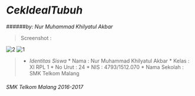 # *__CekIdealTubuh__*
######*by: Nur Muhammad Khilyatul Akbar*

> Screenshot :

![2](https://cloud.githubusercontent.com/assets/22127632/20264847/26a8b232-aaa0-11e6-9a03-6c1b1c2c85ed.JPG)
![1](https://cloud.githubusercontent.com/assets/22127632/20264848/26cb5382-aaa0-11e6-8d73-7ceb48520da1.JPG)



> * *Identitas Siswa* 
    * Nama          : Nur Muhammad Khilyatul Akbar
    * Kelas         : XI RPL 1
    * No Urut       : 24
    * NIS           : 4793/1512.070
    * Nama Sekolah  : SMK Telkom Malang

###### *SMK Telkom Malang 2016-2017*

